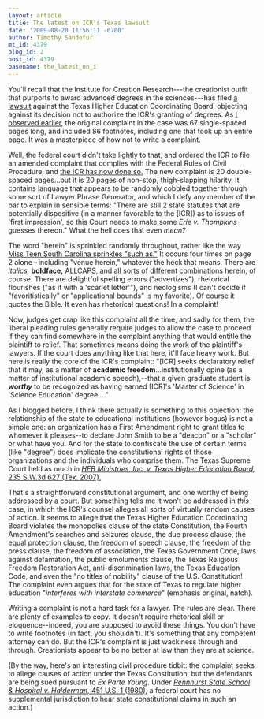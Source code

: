 ```yaml
---
layout: article
title: The latest on ICR's Texas lawsuit
date: '2009-08-20 11:56:11 -0700'
author: Timothy Sandefur
mt_id: 4379
blog_id: 2
post_id: 4379
basename: the_latest_on_i
---
```

You'll recall that the Institute for Creation Research---the creationist outfit that purports to award advanced degrees in the sciences---has filed [a lawsuit](http://ncseweb.org/creationism/legal/institute-creation-research-graduate-school-v-paredes-et-al) against the Texas Higher Education Coordinating Board, objecting against its decision not to authorize the ICR's granting of degrees. As [I observed earlier,](http://pandasthumb.org/archives/2009/04/icr-lawsuit-aga.html) the original complaint in the case was 67 single-spaced pages long, and included 86 footnotes, including one that took up an entire page. It was a masterpiece of how not to write a complaint.

Well, the federal court didn't take lightly to that, and ordered the ICR to file an amended complaint that complies with the Federal Rules of Civil Procedure, and [the ICR has now done so.](http://ncseweb.org/webfm_send/1174) The new complaint is 20 double-spaced pages...but it is 20 pages of non-stop, thigh-slapping hilarity. It contains language that appears to be randomly cobbled together through some sort of Lawyer Phrase Generator, and which I defy any member of the bar to explain in sensible terms: "There are still 2 state statutes that are potentially dispositive (in a manner favorable to the \[ICR\]) as to issues of 'first impression', so this Court needs to make some _Erie v. Thompkins_ guesses thereon." What the hell does that even _mean?_

The word "herein" is sprinkled randomly throughout, rather like the way [Miss Teen South Carolina sprinkles "such as."](http://www.youtube.com/watch?v=lj3iNxZ8Dww) It occurs four times on page 2 alone--including "venue herein," whatever the heck that means. There are _italics,_ **boldface,** ALLCAPS, and all sorts of different combinations herein, of course. There are delightful spelling errors ("advertizes"), rhetorical flourishes ("as if with a 'scarlet letter'"), and neologisms (I can't decide if "favoritistically" or "applicational bounds" is my favorite). Of course it quotes the Bible. It even has rhetorical questions! In a complaint!

Now, judges get crap like this complaint all the time, and sadly for them, the liberal pleading rules generally require judges to allow the case to proceed if they can find somewhere in the complaint anything that would entitle the plaintiff to relief. That sometimes means doing the work of the plaintiff's lawyers. If the court does anything like that here, it'll face heavy work. But here is really the core of the ICR's complaint: "\[ICR\] seeks declaratory relief that it may, as a matter of **academic freedom**...institutionally opine (as a matter of institutional academic speech),--that a given graduate student is **_worthy_** to be recognized as having earned \[ICR\]'s 'Master of Science' in 'Science Education' degree...." 

As I blogged before, I think there actually is something to this objection: the relationship of the state to educational institutions (however bogus) is not a simple one: an organization has a First Amendment right to grant titles to whomever it pleases--to declare John Smith to be a "deacon" or a "scholar" or what have you. And for the state to confiscate the use of certain terms (like "degree") does implicate the constitutional rights of those organizations and the individuals who comprise them. The Texas Supreme Court held as much in [_HEB Ministries, Inc. v. Texas Higher Education Board,_ 235 S.W.3d 627 (Tex. 2007).](http://www.supreme.courts.state.tx.us/historical/2007/aug/030995.htm)

That's a straightforward constitutional argument, and one worthy of being addressed by a court. But something tells me it won't be addressed in _this_ case, in which the ICR's counsel alleges all sorts of virtually random causes of action. It seems to allege that the Texas Higher Education Coordinating Board violates the monopolies clause of the state Constitution, the Fourth Amendment's searches and seizures clause, the due process clause, the equal protection clause, the freedom of speech clause, the freedom of the press clause, the freedom of association, the Texas Government Code, laws against defamation, the public emoluments clause, the Texas Religious Freedom Restoration Act, anti-discrimination laws, the Texas Education Code, and even the "no titles of nobility" clause of the U.S. Constitution! The complaint even argues that for the state of Texas to regulate higher education "_interferes with interstate commerce_" (emphasis original, natch). 

Writing a complaint is not a hard task for a lawyer. The rules are clear. There are plenty of examples to copy. It doesn't require rhetorical skill or eloquence--indeed, you are supposed to avoid these things. You don't have to write footnotes (in fact, you shouldn't). It's something that any competent attorney can do. But the ICR's complaint is just wackiness through and through. Creationists appear to be no better at law than they are at science.

(By the way, here's an interesting civil procedure tidbit: the complaint seeks to allege causes of action under the Texas Constitution, but the defendants are being sued pursuant to _Ex Parte Young._ Under [_Pennhurst State School & Hospital v. Halderman,_ 451 U.S. 1 (1980),](http://www.law.cornell.edu/supct/html/historics/USSC_CR_0451_0001_ZO.html) a federal court has no supplemental jurisdiction to hear state constitutional claims in such an action.)
